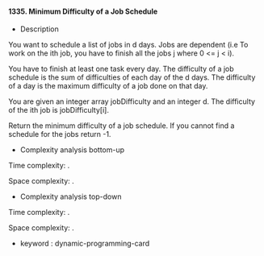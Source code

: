 #### 1335. Minimum Difficulty of a Job Schedule

* Description

You want to schedule a list of jobs in d days. Jobs are dependent (i.e To work on the ith job, you have to finish all
the jobs j where 0 <= j < i).

You have to finish at least one task every day. The difficulty of a job schedule is the sum of difficulties of each day
of the d days. The difficulty of a day is the maximum difficulty of a job done on that day.

You are given an integer array jobDifficulty and an integer d. The difficulty of the ith job is jobDifficulty[i].

Return the minimum difficulty of a job schedule. If you cannot find a schedule for the jobs return -1.

* Complexity analysis bottom-up

Time complexity: .

Space complexity: .

* Complexity analysis top-down

Time complexity: .

Space complexity: .

* keyword : dynamic-programming-card